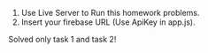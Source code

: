 1. Use Live Server to Run this homework problems.
2. Insert your firebase URL (Use ApiKey in app.js).


Solved only task 1 and task 2!